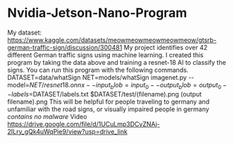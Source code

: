 # Nvidia-Jetson-Nano-Program
 My dataset: https://www.kaggle.com/datasets/meowmeowmeowmeowmeow/gtsrb-german-traffic-sign/discussion/300481
My project identifies over 42 different German traffic signs using machine learning.
I created this program by taking the data above and training a resnet-18 AI to classify the signs.  You can run this program with the following commands.
DATASET=data/whatSign
NET=models/whatSign
imagenet.py --model=$NET/resnet18.onnx --input_blob=input_0 --output_blob=output_0 --labels=$DATASET/labels.txt $DATASET/test/(filename).png (output filename).png
This will be helpful for people traveling to germany and unfamiliar with the road signs, or visually impaired people in germany
*contains no malware*
Video
https://drive.google.com/file/d/1UCuLmp3DCvZNAj-2ILry_gQk4uWqPie9/view?usp=drive_link
